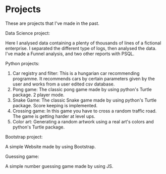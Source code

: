 # Projects
These are projects that I've made in the past.

Data Science project:
  
  Here I analysed data containing a plenty of thousands of lines of a fictional enterprise. I separated the different type of logs, then analysed the data. I've       made a Funnel analysis, and two other reports with PSQL.
  
Python projects:

  1. Car registry and filter: This is a hungarian car recommending programme. It recommends cars by certain parameters given by the user and works from a user edited csv database. 
  2. Pong game: The classic pong game made by using python's Turtle package. 2 player mode. 
  3. Snake Game: The classic Snake game made by using python's Turtle package. Score keeping is implemented. 
  4. Crossing game: In this game you have to cross a random traffic road. The game is getting harder at level ups. 
  5. Color art: Generating a random artwork using a real art's colors and python's Turtle package. 

Bootstrap project:

  A simple Website made by using Bootstrap.
  
Guessing game:

  A simple number guessing game made by using JS.
  
